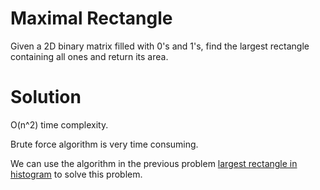 # Maximal Rectangle

Given a 2D binary matrix filled with 0's and 1's, find the largest rectangle containing all ones and return its area.

# Solution

O(n^2) time complexity.

Brute force algorithm is very time consuming.

We can use the algorithm in the previous problem [largest rectangle in histogram](https://github.com/weiweicse/cracking_the_coding_interview/tree/master/largest_rectangle_in_histogram) to solve this problem.
